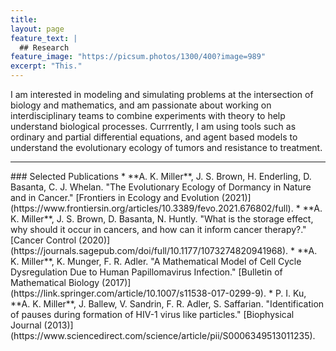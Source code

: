 ```yaml
---
title: 
layout: page
feature_text: |
  ## Research
feature_image: "https://picsum.photos/1300/400?image=989"
excerpt: "This."
---
```


I am interested in modeling and simulating problems at the intersection of biology and mathematics, and am passionate about working on interdisciplinary teams to combine experiments with theory to help understand biological processes. Currrently, I am using tools such as ordinary and partial differential equations, and agent based models to understand the evolutionary ecology of tumors and resistance to treatment. 
<hr/>
### Selected Publications
* **A. K. Miller**, J. S. Brown, H. Enderling, D. Basanta, C. J. Whelan. "The Evolutionary Ecology of Dormancy in Nature and in Cancer." [Frontiers in Ecology and Evolution (2021)](https://www.frontiersin.org/articles/10.3389/fevo.2021.676802/full).
* **A. K. Miller**, J. S. Brown, D. Basanta, N. Huntly. "What is the storage effect, why should it occur in cancers, and how can it inform cancer therapy?." [Cancer Control (2020)](https://journals.sagepub.com/doi/full/10.1177/1073274820941968).
* **A. K. Miller**, K. Munger, F. R. Adler. "A Mathematical Model of Cell Cycle Dysregulation Due to Human Papillomavirus Infection." [Bulletin of Mathematical Biology (2017)](https://link.springer.com/article/10.1007/s11538-017-0299-9).
* P. I. Ku, **A. K. Miller**, J. Ballew, V. Sandrin, F. R. Adler, S. Saffarian. "Identification of pauses during formation of HIV-1 virus like particles." [Biophysical Journal (2013)](https://www.sciencedirect.com/science/article/pii/S0006349513011235).
